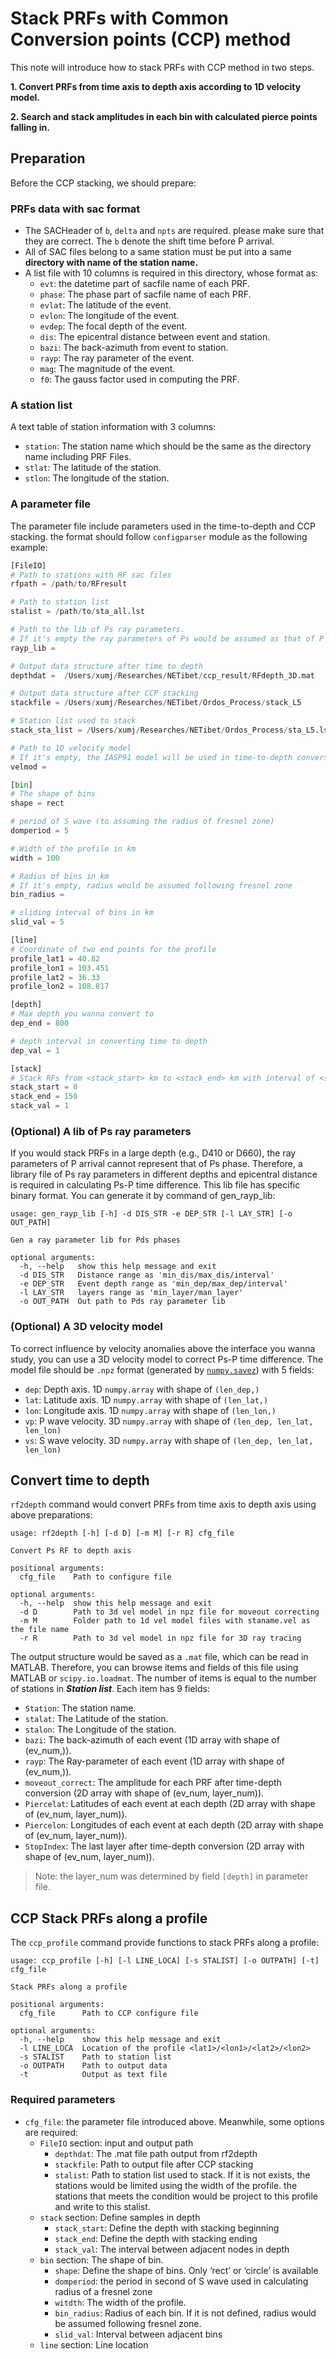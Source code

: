 
# Stack PRFs with Common Conversion points (CCP) method

This note will introduce how to stack PRFs with CCP method in two steps.

**1. Convert PRFs from time axis to depth axis according to 1D velocity model.**

**2. Search and stack amplitudes in each bin with calculated pierce points falling in.**

## Preparation

Before the CCP stacking, we should prepare:

### PRFs data with sac format

- The SACHeader of `b`, `delta` and `npts` are required. please make sure that they are correct. The `b` denote the shift time before P arrival.
- All of SAC files belong to a same station must be put into a same **directory with name of the station name.**
- A list file with 10 columns is required in this directory, whose format as: 
    - `evt`: the datetime part of sacfile name of each PRF.
    - `phase`: The phase part of sacfile name of each PRF.
    - `evlat`: The latitude of the event.
    - `evlon`: The longitude of the event.
    - `evdep`: The focal depth of the event.
    - `dis`: The epicentral distance between event and station.
    - `bazi`: The back-azimuth from event to station.
    - `rayp`: The ray parameter of the event.
    - `mag`: The magnitude of the event.
    - `f0`: The gauss factor used in computing the PRF.

### A station list

A text table of station information with 3 columns:

- `station`: The station name which should be the same as the directory name including PRF Files.
- `stlat`: The latitude of the station.
- `stlon`: The longitude of the station.

### A parameter file

The parameter file include parameters used in the time-to-depth and CCP stacking. the format should follow `configparser` module as the following example:

```Python
[FileIO]
# Path to stations with RF sac files
rfpath = /path/to/RFresult

# Path to station list
stalist = /path/to/sta_all.lst

# Path to the lib of Ps ray parameters. 
# If it's empty the ray parameters of Ps would be assumed as that of P arrival
rayp_lib =

# Output data structure after time to depth
depthdat =  /Users/xumj/Researches/NETibet/ccp_result/RFdepth_3D.mat

# Output data structure after CCP stacking
stackfile = /Users/xumj/Researches/NETibet/Ordos_Process/stack_L5

# Station list used to stack
stack_sta_list = /Users/xumj/Researches/NETibet/Ordos_Process/sta_L5.lst

# Path to 1D velocity model
# If it's empty, the IASP91 model will be used in time-to-depth conversion 
velmod =

[bin]
# The shape of bins
shape = rect

# period of S wave (to assuming the radius of fresnel zone)
domperiod = 5

# Width of the profile in km
width = 100

# Radius of bins in km
# If it's empty, radius would be assumed following fresnel zone
bin_radius =

# sliding interval of bins in km 
slid_val = 5

[line]
# Coordinate of two end points for the profile
profile_lat1 = 40.82
profile_lon1 = 103.451
profile_lat2 = 36.33
profile_lon2 = 108.817

[depth]
# Max depth you wanna convert to
dep_end = 800

# depth interval in converting time to depth
dep_val = 1

[stack]
# Stack RFs from <stack_start> km to <stack_end> km with interval of <stack_val> km
stack_start = 0
stack_end = 150
stack_val = 1
```

### (Optional) A lib of Ps ray parameters

If you would stack PRFs in a large depth (e.g., D410 or D660), the ray parameters of P arrival cannot represent that of Ps phase. Therefore, a library file of Ps ray parameters in different depths and epicentral distance is required in calculating Ps-P time difference. This lib file has specific binary format. You can generate it by command of gen_rayp_lib:

```shell
usage: gen_rayp_lib [-h] -d DIS_STR -e DEP_STR [-l LAY_STR] [-o OUT_PATH]

Gen a ray parameter lib for Pds phases

optional arguments:
  -h, --help   show this help message and exit
  -d DIS_STR   Distance range as 'min_dis/max_dis/interval'
  -e DEP_STR   Event depth range as 'min_dep/max_dep/interval'
  -l LAY_STR   layers range as 'min_layer/man_layer'
  -o OUT_PATH  Out path to Pds ray parameter lib
```

### (Optional) A 3D velocity model

To correct influence by velocity anomalies above the interface you wanna study, you can use a 3D velocity model to correct Ps-P time difference. The model file should be `.npz` format (generated by [`numpy.savez`](https://docs.scipy.org/doc/numpy/reference/generated/numpy.savez.html?highlight=savez)) with 5 fields:

- `dep`: Depth axis. 1D `numpy.array` with shape of `(len_dep,)`
- `lat`: Latitude axis. 1D `numpy.array` with shape of `(len_lat,)`
- `lon`: Longitude axis. 1D `numpy.array` with shape of `(len_lon,)`
- `vp`: P wave velocity. 3D `numpy.array` with shape of `(len_dep, len_lat, len_lon)`
- `vs`: S wave velocity. 3D `numpy.array` with shape of `(len_dep, len_lat, len_lon)`

## Convert time to depth

`rf2depth` command would convert PRFs from time axis to depth axis using above preparations:

```
usage: rf2depth [-h] [-d D] [-m M] [-r R] cfg_file

Convert Ps RF to depth axis

positional arguments:
  cfg_file    Path to configure file

optional arguments:
  -h, --help  show this help message and exit
  -d D        Path to 3d vel model in npz file for moveout correcting
  -m M        Folder path to 1d vel model files with staname.vel as the file name
  -r R        Path to 3d vel model in npz file for 3D ray tracing
```

The output structure would be saved as a `.mat` file, which can be read in MATLAB. Therefore, you can browse items and fields of this file using MATLAB or `scipy.io.loadmat`. The number of items is equal to the number of stations in ***Station list***. Each item has 9 fields:

- `Station`: The station name.
- `stalat`: The Latitude of the station.
- `stalon`: The Longitude of the station.
- `bazi`: The back-azimuth of each event (1D array with shape of (ev_num,)).
- `rayp`: The Ray-parameter of each event (1D array with shape of (ev_num,)).
- `moveout_correct`: The amplitude for each PRF after time-depth conversion (2D array with shape of (ev_num, layer_num)).
- `Piercelat`: Latitudes of each event at each depth (2D array with shape of (ev_num, layer_num)).
- `Piercelon`: Longitudes of each event at each depth (2D array with shape of (ev_num, layer_num)).
- `StopIndex`: The last layer after time-depth conversion (2D array with shape of (ev_num, layer_num)).

>Note: the layer_num was determined by field `[depth]` in parameter file. 

## CCP Stack PRFs along a profile

The `ccp_profile` command provide functions to stack PRFs along a profile:

```
usage: ccp_profile [-h] [-l LINE_LOCA] [-s STALIST] [-o OUTPATH] [-t] cfg_file

Stack PRFs along a profile

positional arguments:
  cfg_file      Path to CCP configure file

optional arguments:
  -h, --help    show this help message and exit
  -l LINE_LOCA  Location of the profile <lat1>/<lon1>/<lat2>/<lon2>
  -s STALIST    Path to station list
  -o OUTPATH    Path to output data
  -t            Output as text file
```

### Required parameters

- `cfg_file`: the parameter file introduced above. Meanwhile, some options are required:
    - `FileIO` section: input and output path
        - `depthdat`: The .mat file path output from rf2depth
        - `stackfile`: Path to output file after CCP stacking
        - `stalist`: Path to station list used to stack. If it is not exists, the stations would be limited using the width of the profile. the stations that meets the condition would be project to this profile and write to this stalist.
    - `stack` section: Define samples in depth
        - `stack_start`: Define the depth with stacking beginning
        - `stack_end`: Define the depth with stacking ending
        - `stack_val`: The interval between adjacent nodes in depth
    - `bin` section: The shape of bin.
        - `shape`: Define the shape of bins. Only ‘rect’ or ‘circle’ is available
        - `domperiod`: the period in second of S wave used in calculating radius of a fresnel zone
        - `witdth`: The width of the profile.
        - `bin_radius`: Radius of each bin. If it is not defined, radius would be assumed following fresnel zone.
        - `slid_val`: Interval between adjacent bins
    - `line` section: Line location
